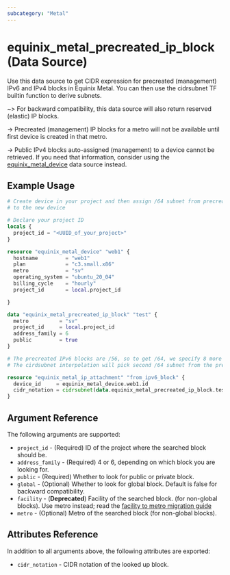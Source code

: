 ```yaml
---
subcategory: "Metal"
---
```


# equinix_metal_precreated_ip_block (Data Source)

Use this data source to get CIDR expression for precreated (management) IPv6 and IPv4 blocks in Equinix Metal. You can then use the cidrsubnet TF builtin function to derive subnets.

~> For backward compatibility, this data source will also return reserved (elastic) IP blocks.

-> Precreated (management) IP blocks for a metro will not be available until first device is created in that metro.

-> Public IPv4 blocks auto-assigned (management) to a device cannot be retrieved. If you need that information, consider using the [equinix_metal_device](metal_device.md) data source instead.

## Example Usage

```terraform
# Create device in your project and then assign /64 subnet from precreated block
# to the new device

# Declare your project ID
locals {
  project_id = "<UUID_of_your_project>"
}

resource "equinix_metal_device" "web1" {
  hostname         = "web1"
  plan             = "c3.small.x86"
  metro            = "sv"
  operating_system = "ubuntu_20_04"
  billing_cycle    = "hourly"
  project_id       = local.project_id

}

data "equinix_metal_precreated_ip_block" "test" {
  metro          = "sv"
  project_id     = local.project_id
  address_family = 6
  public         = true
}

# The precreated IPv6 blocks are /56, so to get /64, we specify 8 more bits for network.
# The cirdsubnet interpolation will pick second /64 subnet from the precreated block.

resource "equinix_metal_ip_attachment" "from_ipv6_block" {
  device_id     = equinix_metal_device.web1.id
  cidr_notation = cidrsubnet(data.equinix_metal_precreated_ip_block.test.cidr_notation, 8, 2)
}
```

## Argument Reference

The following arguments are supported:

* `project_id` - (Required) ID of the project where the searched block should be.
* `address_family` - (Required) 4 or 6, depending on which block you are looking for.
* `public` - (Required) Whether to look for public or private block.
* `global` - (Optional) Whether to look for global block. Default is false for backward compatibility.
* `facility` - (**Deprecated**) Facility of the searched block. (for non-global blocks). Use metro instead; read the [facility to metro migration guide](https://registry.terraform.io/providers/equinix/equinix/latest/docs/guides/migration_guide_facilities_to_metros_devices)
* `metro` - (Optional) Metro of the searched block (for non-global blocks).

## Attributes Reference

In addition to all arguments above, the following attributes are exported:

* `cidr_notation` - CIDR notation of the looked up block.
